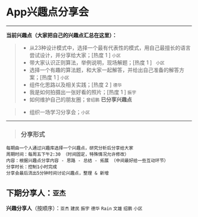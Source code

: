 # **App兴趣点分享会**

------

**当前兴趣点（大家把自己的兴趣点汇总在这里）：**

> * 从23种设计模式中，选择一个最有代表性的模式，用自己最擅长的语言尝试设计，并分享给大家；[热度 1 ] `小区`
> * 带大家认识正则算法，举例说明，现场解题；[热度 1 ] ` 小区`
> * 选择一个有趣的算法题，和大家一起解答，并给出自己准备的解答方案；[热度 1 ] `小区`
> * 组件化思路以及相关实践；[热度 2 ] `德华`
> * 我是如何拍摄出一张好看的照片；[热度 1 ] `振宇`
> * 如何维护自己的朋友圈；`曾绍鹏`
**已分享兴趣点**

> * 组织一场学习分享会；`小区`



------


> ### **分享形式**
```
每期由一个人通过兴趣库选择一个兴趣点，研究分析后分享给大家
周期时间：每周五下午2:30 （时间固定，特殊情况允许修改）
内容：根据兴趣点分享内容 - 思路 - 总结 - 拓展 （中间最好给一些互动环节）
分享时长：控制1小时完成
分享会最后流出5分钟时间讨论兴趣点，整理 & 新增
```


## **下期分享人**：`亚杰`
**兴趣分享人**（按顺序）：`亚杰` `建民` `振宇` `德华` `Rain` `文雄` `绍鹏` `小区`
